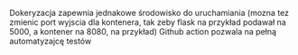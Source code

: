 Dokeryzacja zapewnia jednakowe środowisko do uruchamiania (mozna tez zmienic port wyjscia dla kontenera, tak zeby flask na przykład podawał na 5000, a kontener na 8080, na przykład)
Github action pozwala na pełną automatyzajcę testów
